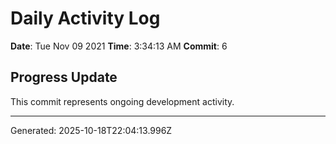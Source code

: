 # Daily Activity Log

**Date**: Tue Nov 09 2021
**Time**: 3:34:13 AM
**Commit**: 6

## Progress Update

This commit represents ongoing development activity.

---
Generated: 2025-10-18T22:04:13.996Z
